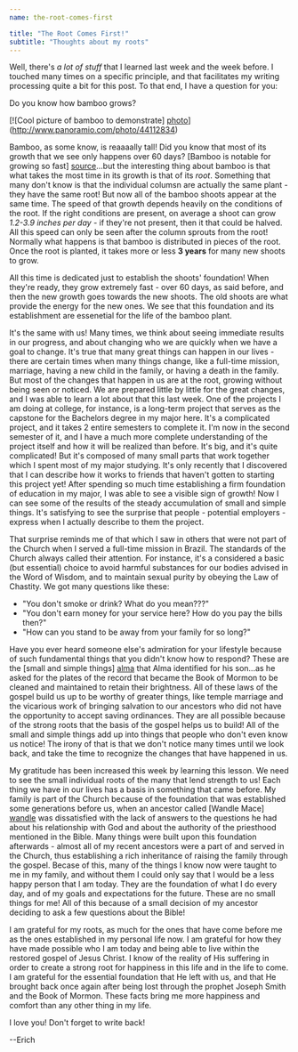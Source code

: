 ```yaml
---
name: the-root-comes-first

title: "The Root Comes First!"
subtitle: "Thoughts about my roots"
---
```

Well, there's *a lot of stuff* that I learned last week and the week before. I touched many times on a specific principle, and that facilitates my writing processing quite a bit for this post. To that end, I have a question for you:

Do you know how bamboo grows?

[![Cool picture of bamboo to demonstrate] [photo]](http://www.panoramio.com/photo/44112834)

[photo]: http://static.panoramio.com/photos/large/44112834.jpg "Some really big columns of bamboo!"

Bamboo, as some know, is reaaaally tall! Did you know that most of its growth that we see only happens over 60 days? [Bamboo is notable for growing so fast] [source]...but the interesting thing about bamboo is that what takes the most time in its growth is that of its *root*. Something that many don't know is that the individual columsn are actually the same plant - they have the same root! But now all of the bamboo shoots appear at the same time. The speed of that growth depends heavily on the conditions of the root. If the right conditions are present, on average a shoot can grow *1.2-3.9 inches per day* - if they're not present, then it that could be halved. All this speed can only be seen after the column sprouts from the root! Normally what happens is that bamboo is distributed in pieces of the root. Once the root is planted, it takes more or less **3 years** for many new shoots to grow.

[source]: http://www.lewisbamboo.com/growing-bamboo.html "Bamboo knowledge source"

All this time is dedicated just to establish the shoots' foundation! When they're ready, they grow extremely fast - over 60 days, as said before, and then the new growth goes towards the new shoots. The old shoots are what provide the energy for the new ones. We see that this foundation and its establishment are essenetial for the life of the bamboo plant.

It's the same with us! Many times, we think about seeing immediate results in our progress, and about changing who we are quickly when we have a goal to change. It's true that many great things can happen in our lives - there are certain times when many things change, like a full-time mission, marriage, having a new child in the family, or having a death in the family. But most of the changes that happen in us are at the root, growing without being seen or noticed. We are prepared little by little for the great changes, and I was able to learn a lot about that this last week. One of the projects I am doing at college, for instance, is a long-term project that serves as the capstone for the Bachelors degree in my major here. It's a complicated project, and it takes 2 entire semesters to complete it. I'm now in the second semester of it, and I have a much more complete understanding of the project itself and how it will be realized than before. It's big, and it's quite complicated!  But it's composed of many small parts that work together which I spent most of my major studying. It's only recently that I discovered that I can describe how it works to friends that haven't gotten to starting this project yet! After spending so much time establishing a firm foundation of education in my major, I was able to see a visible sign of growth! Now I can see some of the results of the steady accumulation of small and simple things. It's satisfying to see the surprise that people - potential employers - express when I actually describe to them the project.

That surprise reminds me of that which I saw in others that were not part of the Church when I served a full-time mission in Brazil. The standards of the Church always called their attention. For instance, it's a considered a basic (but essential) choice to avoid harmful substances for our bodies advised in the Word of Wisdom, and to maintain sexual purity by obeying the Law of Chastity. We got many questions like these:

* "You don't smoke or drink? What do you mean???"
* "You don't earn money for your service here? How do you pay the bills then?"
* "How can you stand to be away from your family for so long?"

Have you ever heard someone else's admiration for your lifestyle because of such fundamental things that you didn't know how to respond? These are the [small and simple things] [alma] that Alma identified for his son...as he asked for the plates of the record that became the Book of Mormon to be cleaned and maintained to retain their brightness. All of these laws of the gospel build us up to be worthy of greater things, like temple marriage and the vicarious work of bringing salvation to our ancestors who did not have the opportunity to accept saving ordinances. They are all possible because of the strong roots that the basis of the gospel helps us to build! All of the small and simple things add up into things that people who don't even know us notice! The irony of that is that we don't notice many times until we look back, and take the time to recognize the changes that have happened in us.

[alma]: https://www.lds.org/scriptures/bofm/alma/37.3-7?lang=eng#2 "Alma 37:3-7"

My gratitude has been increased this week by learning this lesson. We need to see the small individual roots of the many that lend strength to us! Each thing we have in our lives has a basis in something that came before. My family is part of the Church because of the foundation that was established some generations before us, when an ancestor called [Wandle Mace] [wandle] was dissatisfied with the lack of answers to the questions he had about his relationship with God and about the authority of the priesthood mentioned in the Bible. Many things were built upon this foundation afterwards - almost all of my recent ancestors were a part of and served in the Church, thus establishing a rich inheritance of raising the family through the gospel. Becase of this, many of the things I know now were taught to me in my family, and without them I could only say that I would be a less happy person that I am today. They are the foundation of what I do every day, and of my goals and expectations for the future. These are no small things for me! All of this because of a small decision of my ancestor deciding to ask a few questions about the Bible!

[wandle]: http://www.boap.org/LDS/Early-Saints/WMace.html "The Diary of Wandle Mace"

I am grateful for my roots, as much for the ones that have come before me as the ones established in my personal life now. I am grateful for how they have made possible who I am today and being able to live within the restored gospel of Jesus Christ. I know of the reality of His suffering in order to create a strong root for happiness in this life and in the life to come. I am grateful for the essential foundation that He left with us, and that He brought back once again after being lost through the prophet Joseph Smith and the Book of Mormon. These facts bring me more happiness and comfort than any other thing in my life.

I love you! Don't forget to write back!

--Erich
